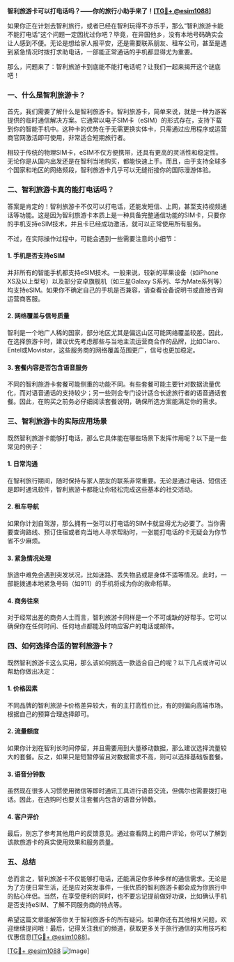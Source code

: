 **智利旅游卡可以打电话吗？——你的旅行小助手来了！[[TG💪+ @esim1088](https://t.me/s/esim1088)]**

如果你正在计划去智利旅行，或者已经在智利玩得不亦乐乎，那么“智利旅游卡能不能打电话”这个问题一定困扰过你吧？毕竟，在异国他乡，没有本地号码确实会让人感到不便。无论是想给家人报平安，还是需要联系朋友、租车公司，甚至是遇到紧急情况时拨打求助电话，一部能正常通话的手机都显得尤为重要。

那么，问题来了：智利旅游卡到底能不能打电话呢？让我们一起来揭开这个谜底吧！

### 一、什么是智利旅游卡？

首先，我们需要了解什么是智利旅游卡。智利旅游卡，简单来说，就是一种为游客提供的临时通信解决方案。它通常以电子SIM卡（eSIM）的形式存在，支持下载到你的智能手机中。这种卡的优势在于无需更换实体卡，只需通过应用程序或运营商官网激活即可使用，非常适合短期旅行者。

相较于传统的物理SIM卡，eSIM不仅方便携带，还具有更高的灵活性和稳定性。无论你是从国内出发还是在智利当地购买，都能快速上手。而且，由于支持全球多个国家和地区的网络频段，智利旅游卡几乎可以无缝衔接你的国际漫游体验。

### 二、智利旅游卡真的能打电话吗？

答案是肯定的！智利旅游卡不仅可以打电话，还能发短信、上网，甚至支持视频通话等功能。这是因为智利旅游卡本质上是一种具备完整通信功能的SIM卡，只要你的手机支持eSIM技术，并且卡已经成功激活，就可以正常使用所有服务。

不过，在实际操作过程中，可能会遇到一些需要注意的小细节：

#### 1. **手机是否支持eSIM**
   并非所有的智能手机都支持eSIM技术。一般来说，较新的苹果设备（如iPhone XS及以上型号）以及部分安卓旗舰机（如三星Galaxy S系列、华为Mate系列等）均支持eSIM。如果你不确定自己的手机是否兼容，请查看设备说明书或直接咨询运营商客服。

#### 2. **网络覆盖与信号质量**
   智利是一个地广人稀的国家，部分地区尤其是偏远山区可能网络覆盖较差。因此，在选择旅游卡时，建议优先考虑那些与当地主流运营商合作的品牌，比如Claro、Entel或Movistar，这些服务商的网络覆盖范围更广，信号也更加稳定。

#### 3. **套餐内容是否包含语音服务**
   不同的智利旅游卡套餐可能侧重的功能不同。有些套餐可能主要针对数据流量优化，而对语音通话的支持较少；另一些则会专门设计适合长途旅行者的语音通话套餐。因此，在购买之前务必仔细阅读套餐说明，确保所选方案能满足你的需求。

### 三、智利旅游卡的实际应用场景

既然智利旅游卡能够打电话，那么它具体能在哪些场景下发挥作用呢？以下是一些常见的例子：

#### 1. **日常沟通**
   在智利旅行期间，随时保持与家人朋友的联系非常重要。无论是通过电话、短信还是即时通讯软件，智利旅游卡都能让你轻松完成这些基本的社交活动。

#### 2. **租车导航**
   如果你计划自驾游，那么拥有一张可以打电话的SIM卡就显得尤为必要了。当你需要查询路线、预订住宿或者向当地人寻求帮助时，一张能打电话的卡无疑会为你节省不少麻烦。

#### 3. **紧急情况处理**
   旅途中难免会遇到突发状况，比如迷路、丢失物品或是身体不适等情况。此时，一部能拨通本地紧急号码（如911）的手机将成为你的救命稻草。

#### 4. **商务往来**
   对于经常出差的商务人士而言，智利旅游卡同样是一个不可或缺的好帮手。它可以确保你在任何时间、任何地点都能及时响应客户的电话或邮件。

### 四、如何选择合适的智利旅游卡？

既然智利旅游卡这么实用，那么该如何挑选一款适合自己的呢？以下几点或许可以帮助你做出决定：

#### 1. **价格因素**
   不同品牌的智利旅游卡价格差异较大，有的主打高性价比，有的则偏向高端市场。根据自己的预算合理选择即可。

#### 2. **流量额度**
   如果你计划在智利长时间停留，并且需要用到大量移动数据，那么建议选择流量较大的套餐。反之，如果只是短暂停留且对数据需求不高，则可以选择基础版套餐。

#### 3. **语音分钟数**
   虽然现在很多人习惯使用微信等即时通讯工具进行语音交流，但偶尔也需要拨打电话。因此，在选购时也要关注套餐内包含的语音分钟数。

#### 4. **客户评价**
   最后，别忘了参考其他用户的反馈意见。通过查看网上的用户评论，你可以了解到该款旅游卡的真实使用效果和服务质量。

### 五、总结

总而言之，智利旅游卡不仅能够打电话，还能满足你多种多样的通信需求。无论是为了方便日常生活，还是应对突发事件，一张优质的智利旅游卡都会成为你旅行中的贴心伴侣。当然，在享受便利的同时，也不要忘记提前做好功课，比如确认手机是否支持eSIM、了解不同服务商的特点等。

希望这篇文章能解答你关于智利旅游卡的所有疑问。如果你还有其他相关问题，欢迎继续提问哦！最后，记得关注我们的频道，获取更多关于旅行通信的实用技巧和优惠信息[[TG💪+ @esim1088](https://t.me/s/esim1088)]。

[[TG💪+ @esim1088](https://t.me/s/esim1088) ![Image](https://i.postimg.cc/4NQfJmqS/Snipaste-2025-05-13-00-14-12.png)]